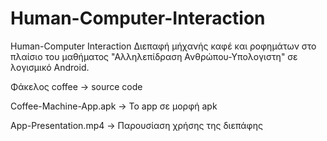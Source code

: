 # Human-Computer-Interaction
Human-Computer Interaction
Διεπαφή μήχανής καφέ και ροφημάτων στο πλαίσιο του μαθήματος "Αλληλεπίδραση Ανθρώπου-Υπολογιστη" σε λογισμικό Android.

Φάκελος coffee -> source code 

Coffee-Machine-App.apk -> Το app σε μορφή apk

App-Presentation.mp4 -> Παρουσίαση χρήσης της διεπάφης

